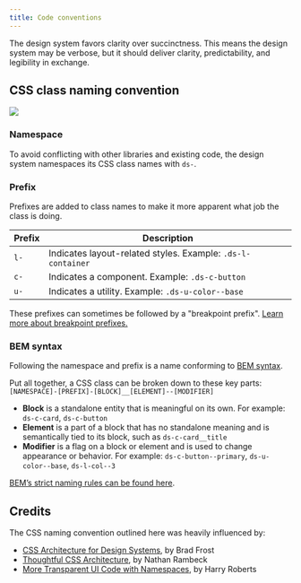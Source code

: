 ```yaml
---
title: Code conventions
---
```


The design system favors clarity over succinctness. This means the design system may be verbose, but it should deliver clarity, predictability, and legibility in exchange.

## CSS class naming convention

<img src="{{root}}/images/naming-convention.svg" class="ds-u-border--1" />

### Namespace

To avoid conflicting with other libraries and existing code, the design system namespaces its CSS class names with `ds-`.

### Prefix

Prefixes are added to class names to make it more apparent what job the class is doing.

| Prefix | Description                                                 |
| ------ | ----------------------------------------------------------- |
| `l-`   | Indicates layout-related styles. Example: `.ds-l-container` |
| `c-`   | Indicates a component. Example: `.ds-c-button`              |
| `u-`   | Indicates a utility. Example: `.ds-u-color--base`           |

These prefixes can sometimes be followed by a "breakpoint prefix". [Learn more about breakpoint prefixes.]({{root}}/guidelines/responsive/)

### BEM syntax

Following the namespace and prefix is a name conforming to [BEM syntax](http://getbem.com/introduction/).

Put all together, a CSS class can be broken down to these key parts: `[NAMESPACE]-[PREFIX]-[BLOCK]__[ELEMENT]--[MODIFIER]`

- **Block** is a standalone entity that is meaningful on its own. For example: `ds-c-card`, `ds-c-button`
- **Element** is a part of a block that has no standalone meaning and is semantically tied to its block, such as `ds-c-card__title`
- **Modifier** is a flag on a block or element and is used to change appearance or behavior. For example: `ds-c-button--primary`, `ds-u-color--base`, `ds-l-col--3`

[BEM’s strict naming rules can be found here](http://getbem.com/naming/).

## Credits

The CSS naming convention outlined here was heavily influenced by:

- [CSS Architecture for Design Systems](http://bradfrost.com/blog/post/css-architecture-for-design-systems/), by Brad Frost
- [Thoughtful CSS Architecture](https://seesparkbox.com/foundry/thoughtful_css_architecture), by Nathan Rambeck
- [More Transparent UI Code with Namespaces](https://csswizardry.com/2015/03/more-transparent-ui-code-with-namespaces/), by Harry Roberts

